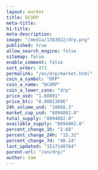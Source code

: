 ```yaml
---
layout: market
title: DCORP
meta-title: 
h1-title: 
meta-description: 
image: "/media/1383822/drp.png"
published: true
allow_search_engine: false
sitemap: false
enable_comment: false
sort_order: 473
permalink: "/en/drp/market.html"
coin_a_symbol: "DRP"
coin_a_name: "DCORP"
coin_a_lower_case: "drp"
price_usd: "1.60801"
price_btc: "0.00013686"
24h_volume_usd: "18068.3"
market_cap_usd: "8094002.0"
total_supply: "8094002.0"
available_supply: "8094002.0"
percent_change_1h: "2.68"
percent_change_24h: "15.32"
percent_change_7d: "40.14"
last_updated: "1517140764"
parent-url: "/en/drp/"
author: Sam
---
```


